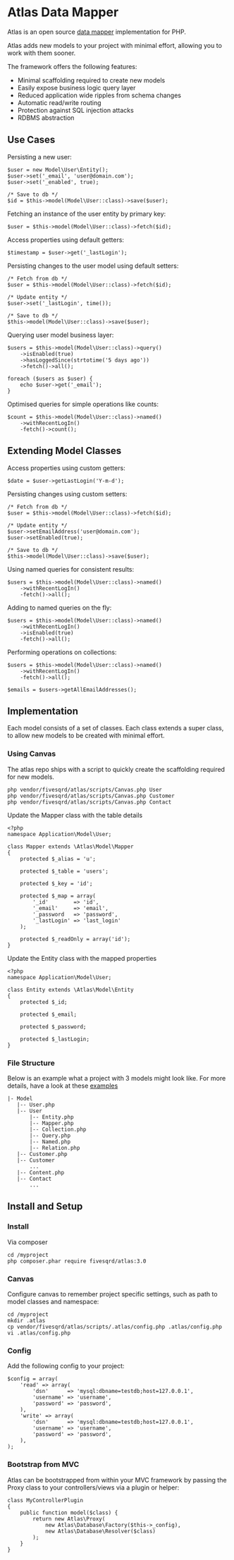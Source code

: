 # Atlas Data Mapper

Atlas is an open source [data mapper](https://en.wikipedia.org/wiki/Data_mapper_pattern) implementation for PHP. 

Atlas adds new models to your project with minimal effort, allowing you to work with them sooner. 

The framework offers the following features:
- Minimal scaffolding required to create new models
- Easily expose business logic query layer
- Reduced application wide ripples from schema changes
- Automatic read/write routing
- Protection against SQL injection attacks
- RDBMS abstraction

## Use Cases ##
Persisting a new user:
```
$user = new Model\User\Entity();
$user->set('_email', 'user@domain.com');
$user->set('_enabled', true);

/* Save to db */
$id = $this->model(Model\User::class)->save($user);
```

Fetching an instance of the user entity by primary key:
```
$user = $this->model(Model\User::class)->fetch($id);
```

Access properties using default getters:
```
$timestamp = $user->get('_lastLogin');
```

Persisting changes to the user model using default setters:
```
/* Fetch from db */
$user = $this->model(Model\User::class)->fetch($id);

/* Update entity */
$user->set('_lastLogin', time());

/* Save to db */
$this->model(Model\User::class)->save($user);
```

Querying user model business layer:
```
$users = $this->model(Model\User::class)->query()
    ->isEnabled(true)
    ->hasLoggedSince(strtotime('5 days ago'))
    ->fetch()->all();
    
foreach ($users as $user) {
    echo $user->get('_email');
}
```

Optimised queries for simple operations like counts:
```
$count = $this->model(Model\User::class)->named()
    ->withRecentLogIn()
    -fetch()->count();
```

## Extending Model Classes ##

Access properties using custom getters:
```
$date = $user->getLastLogin('Y-m-d');
```

Persisting changes using custom setters:
```
/* Fetch from db */
$user = $this->model(Model\User::class)->fetch($id);

/* Update entity */
$user->setEmailAddress('user@domain.com');
$user->setEnabled(true);

/* Save to db */
$this->model(Model\User::class)->save($user);
```

Using named queries for consistent results:
```
$users = $this->model(Model\User::class)->named()
    ->withRecentLogIn()
    -fetch()->all();
```

Adding to named queries on the fly:
```
$users = $this->model(Model\User::class)->named()
    ->withRecentLogIn()
    ->isEnabled(true)
    -fetch()->all();
```

Performing operations on collections:
```
$users = $this->model(Model\User::class)->named()
    ->withRecentLogIn()
    -fetch()->all();
    
$emails = $users->getAllEmailAddresses();
```

## Implementation ##
Each model consists of a set of classes. Each class extends a super class, to allow
new models to be created with minimal effort. 

### Using Canvas ###
The atlas repo ships with a script to quickly create the scaffolding required for new models.
```
php vendor/fivesqrd/atlas/scripts/Canvas.php User
php vendor/fivesqrd/atlas/scripts/Canvas.php Customer
php vendor/fivesqrd/atlas/scripts/Canvas.php Contact
```

Update the Mapper class with the table details 
```
<?php
namespace Application\Model\User;

class Mapper extends \Atlas\Model\Mapper
{
    protected $_alias = 'u';

    protected $_table = 'users';

    protected $_key = 'id';

    protected $_map = array(
        '_id'        => 'id',
        '_email'     => 'email',
        '_password   => 'password',
        '_lastLogin' => 'last_login'
    );

    protected $_readOnly = array('id');
}
```

Update the Entity class with the mapped properties 
```
<?php
namespace Application\Model\User;

class Entity extends \Atlas\Model\Entity
{
    protected $_id;
    
    protected $_email;
    
    protected $_password;
    
    protected $_lastLogin;
}
```

### File Structure ###
Below is an example what a project with 3 models might look like. For more details, have a look
at these [examples](https://github.com/christianjburger/Atlas/tree/master/examples/Application/)
```
|- Model
   |-- User.php
   |-- User
       |-- Entity.php
       |-- Mapper.php
       |-- Collection.php
       |-- Query.php
       |-- Named.php
       |-- Relation.php
   |-- Customer.php
   |-- Customer
       ...
   |-- Content.php
   |-- Contact
       ...
```

## Install and Setup ##

### Install ###
Via composer
``` 
cd /myproject
php composer.phar require fivesqrd/atlas:3.0 
```

### Canvas ###
Configure canvas to remember project specific settings, such as path to model classes and namespace:
```
cd /myproject
mkdir .atlas
cp vendor/fivesqrd/atlas/scripts/.atlas/config.php .atlas/config.php
vi .atlas/config.php
```

### Config ###
Add the following config to your project:
```
$config = array(
    'read' => array(
        'dsn'      => 'mysql:dbname=testdb;host=127.0.0.1',
        'username' => 'username',
        'password' => 'password',
    ),
    'write' => array(
        'dsn'      => 'mysql:dbname=testdb;host=127.0.0.1',
        'username' => 'username',
        'password' => 'password',
    ),
);
```

### Bootstrap from MVC ###
Atlas can be bootstrapped from within your MVC framework by passing the Proxy class to your controllers/views via a plugin or helper:
```
class MyControllerPlugin
{
    public function model($class) {
        return new Atlas\Proxy(
            new Atlas\Database\Factory($this->_config),
            new Atlas\Database\Resolver($class)
        );
    }
}
```
